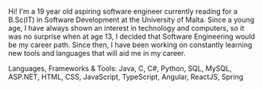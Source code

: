 Hi! I'm a 19 year old aspiring software engineer currently reading for a B.Sc(IT) in Software
Development at the University of Malta. Since a young age, I have always shown an interest in
technology and computers, so it was no surprise when at age 13, I decided that Software Engineering
would be my career path. Since then, I have been working on constantly learning new tools and languages
that will aid me in my career. 

Languages, Frameworks & Tools:
Java, C, C#, Python, SQL, MySQL, ASP.NET, HTML, CSS, JavaScript, TypeScript, Angular,
ReactJS, Spring
